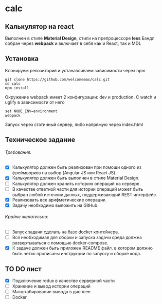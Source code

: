 # calc
## Калькулятор на react

Выполнен в стиле **Material Design**, стили на препроцессоре **less**
Бандл собран через **webpack** и включает в себя как и React, так и MDL

## Установка
Клонируем репозиторий и устанавливаем зависимости через npm
```
git clone https://github.com/welcomemax/calc.git
cd calc
npm install
```
Окружение webpack имеет 2 конфигурации: dev и production. С watch и uglify в зависимости от него
```
set NODE_ENV=environment
webpack
```
Запуск через статичный сервер, либо напрямую через index.html

## Техническое задание
###### Требования:
- [x] Калькулятор должен быть реализован при помощи одного из фреймворков на выбор (Angular JS или React JS)
- [x] Калькулятор должен быть выполнен в стиле Material Design.
- [ ] Калькулятор должен хранить историю операций на сервере.
- [ ] В качестве ответной части для истории операций может быть выбран любой источник данных, поддерживающий REST интерфейс.
- [x] Реализовать все арифметические операции.
- [x] Задачу необходимо выложить на GitHub.
###### Крайне желательно:
- [ ] Запуск задачи сделать на базе docker контейнера.
- [ ] Вся необходимая для сборки и запуска задачи среда должна развертываться с помощью docker-compose.
- [x] К задаче должен быть приложен README файл, в котором должно быть четко прописаны инструкции по запуску и сборке кода.

## TO DO лист
- [x] Подключение redux в качестве серверной части
- [ ] Хранение и вывод истории операций
- [ ] Масштабирование вывода в дисплее
- [ ] Docker